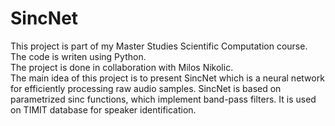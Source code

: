 # SincNet

This project is part of my Master Studies Scientific Computation course. The code is writen using Python. <br>
The project is done in collaboration with Milos Nikolic. <br> The main idea of this project is to present SincNet which is a neural network for efficiently processing raw audio samples. SincNet is based on parametrized sinc functions, which implement band-pass filters. It is used on TIMIT database for speaker identification.
